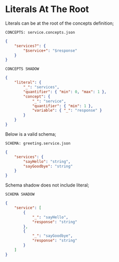 # Literals At The Root

Literals can be at the root of the concepts definition;

`CONCEPTS: service.concepts.json`

```json
{
    "services?": {
        "$service+": "$response"
    }
}
```

`CONCEPTS SHADOW`

```json
{
    "literal": {
        "_": "services",
        "quantifier": { "min": 0, "max": 1 },
        "concept": {
            "_": "service",
            "quantifier": { "min": 1 },
            "variable": { "_": "response" }
        }
    }
}
```

Below is a valid schema;

`SCHEMA: greeting.service.json`

```json
{
    "services": {
        "sayHello": "string",
        "sayGoodbye": "string"
    }
}
```

Schema shadow does not include literal;

`SCHEMA SHADOW`

```json
{
    "service": [
        {
            "_": "sayHello",
            "response": "string"
        },
        {
            "_": "sayGoodbye",
            "response": "string"
        }
    ]
}
```
